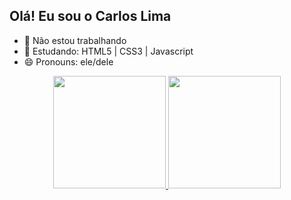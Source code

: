 ## Olá! Eu sou o Carlos Lima
- 🔭 Não estou trabalhando
- 🌱 Estudando: HTML5 | CSS3 | Javascript
- 😄 Pronouns: ele/dele
<div align="center">
  <a href="https://github.com/Carlosdevprog">
  <img height="180em" src="https://github-readme-stats.vercel.app/api?username=rafaballerini&show_icons=true&theme=dracula&include_all_commits=true&count_private=true"/>
  <img height="180em" src="https://github-readme-stats.vercel.app/api/top-langs/?username=rafaballerini&layout=compact&langs_count=7&theme=dracula"/>
</div>
